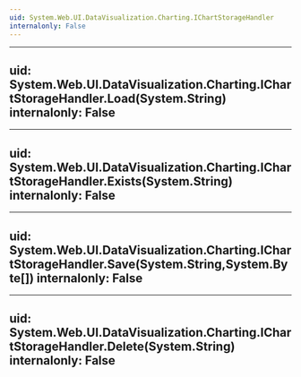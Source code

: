 ```yaml
---
uid: System.Web.UI.DataVisualization.Charting.IChartStorageHandler
internalonly: False
---
```


---
uid: System.Web.UI.DataVisualization.Charting.IChartStorageHandler.Load(System.String)
internalonly: False
---

---
uid: System.Web.UI.DataVisualization.Charting.IChartStorageHandler.Exists(System.String)
internalonly: False
---

---
uid: System.Web.UI.DataVisualization.Charting.IChartStorageHandler.Save(System.String,System.Byte[])
internalonly: False
---

---
uid: System.Web.UI.DataVisualization.Charting.IChartStorageHandler.Delete(System.String)
internalonly: False
---
